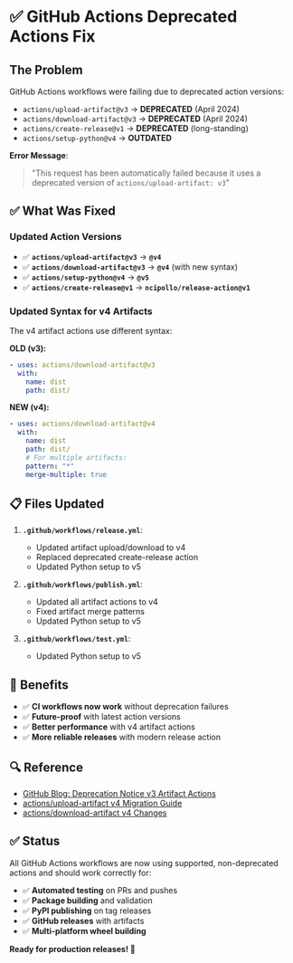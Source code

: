 # ✅ GitHub Actions Deprecated Actions Fix

## The Problem

GitHub Actions workflows were failing due to deprecated action versions:

- `actions/upload-artifact@v3` → **DEPRECATED** (April 2024)
- `actions/download-artifact@v3` → **DEPRECATED** (April 2024)
- `actions/create-release@v1` → **DEPRECATED** (long-standing)
- `actions/setup-python@v4` → **OUTDATED**

**Error Message**: 
> "This request has been automatically failed because it uses a deprecated version of `actions/upload-artifact: v3`"

## ✅ What Was Fixed

### Updated Action Versions
- ✅ **`actions/upload-artifact@v3`** → **`@v4`**
- ✅ **`actions/download-artifact@v3`** → **`@v4`** (with new syntax)
- ✅ **`actions/setup-python@v4`** → **`@v5`**
- ✅ **`actions/create-release@v1`** → **`ncipollo/release-action@v1`**

### Updated Syntax for v4 Artifacts
The v4 artifact actions use different syntax:

**OLD (v3):**
```yaml
- uses: actions/download-artifact@v3
  with:
    name: dist
    path: dist/
```

**NEW (v4):**
```yaml
- uses: actions/download-artifact@v4
  with:
    name: dist
    path: dist/
    # For multiple artifacts:
    pattern: "*"
    merge-multiple: true
```

## 📋 Files Updated

1. **`.github/workflows/release.yml`**:
   - Updated artifact upload/download to v4
   - Replaced deprecated create-release action
   - Updated Python setup to v5

2. **`.github/workflows/publish.yml`**:
   - Updated all artifact actions to v4
   - Fixed artifact merge patterns
   - Updated Python setup to v5

3. **`.github/workflows/test.yml`**:
   - Updated Python setup to v5

## 🚀 Benefits

- ✅ **CI workflows now work** without deprecation failures
- ✅ **Future-proof** with latest action versions
- ✅ **Better performance** with v4 artifact actions
- ✅ **More reliable releases** with modern release action

## 🔍 Reference

- [GitHub Blog: Deprecation Notice v3 Artifact Actions](https://github.blog/changelog/2024-04-16-deprecation-notice-v3-of-the-artifact-actions/)
- [actions/upload-artifact v4 Migration Guide](https://github.com/actions/upload-artifact/blob/main/docs/MIGRATION.md)
- [actions/download-artifact v4 Changes](https://github.com/actions/download-artifact/blob/main/README.md)

## ✅ Status

All GitHub Actions workflows are now using supported, non-deprecated actions and should work correctly for:

- ✅ **Automated testing** on PRs and pushes
- ✅ **Package building** and validation  
- ✅ **PyPI publishing** on tag releases
- ✅ **GitHub releases** with artifacts
- ✅ **Multi-platform wheel building**

**Ready for production releases! 🚀**